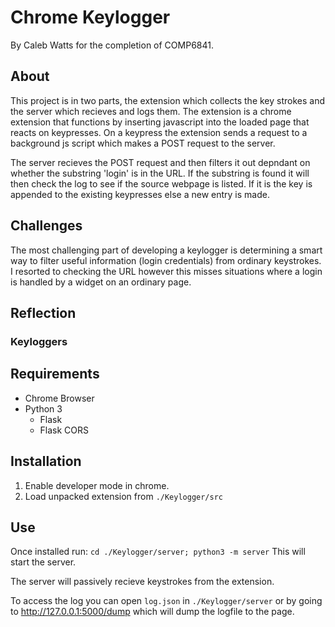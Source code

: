 # Chrome Keylogger
By Caleb Watts for the completion of COMP6841.

## About
This project is in two parts, the extension which collects the key strokes and the server which recieves and logs them. The extension is a chrome extension that functions by inserting javascript into the loaded page that reacts on keypresses. On a keypress the extension sends a request to a background js script which makes a POST request to the server.

The server recieves the POST request and then filters it out depndant on whether the substring 'login' is in the URL. If the substring is found it will then check the log to see if the source webpage is listed. If it is the key is appended to the existing keypresses else a new entry is made.

## Challenges
The most challenging part of developing a keylogger is determining a smart way to filter useful information (login credentials) from ordinary keystrokes. I resorted to checking the URL however this misses situations where a login is handled by a widget on an ordinary page.

## Reflection
### Keyloggers

## Requirements
- Chrome Browser
- Python 3
    - Flask
    - Flask CORS

## Installation
1. Enable developer mode in chrome.
2. Load unpacked extension from `./Keylogger/src`

## Use
Once installed run:
```cd ./Keylogger/server; python3 -m server```
This will start the server.

The server will passively recieve keystrokes from the extension.

To access the log you can open `log.json` in `./Keylogger/server` or by going to http://127.0.0.1:5000/dump which will dump the logfile to the page.